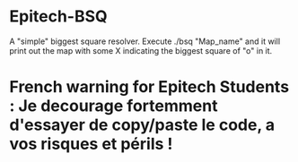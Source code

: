 # Epitech-BSQ
A "simple" biggest square resolver. Execute ./bsq "Map_name" and it will print out the map with some X indicating the biggest square of "o" in it.
# French warning for Epitech Students : Je decourage fortemment d'essayer de copy/paste le code, a vos risques et périls !
